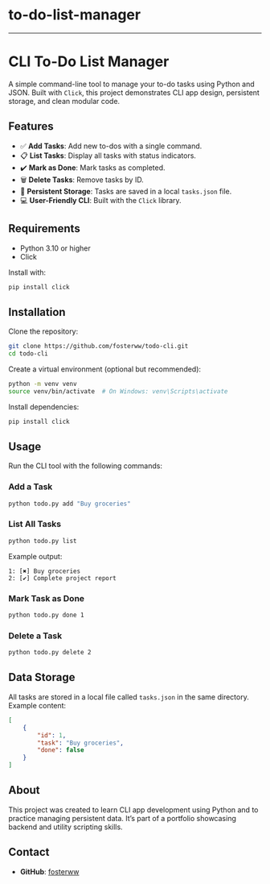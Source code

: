 ﻿# to-do-list-manager
---

# CLI To-Do List Manager

A simple command-line tool to manage your to-do tasks using Python and JSON. Built with `Click`, this project demonstrates CLI app design, persistent storage, and clean modular code.

## Features

* ✅ **Add Tasks**: Add new to-dos with a single command.
* 📋 **List Tasks**: Display all tasks with status indicators.
* ✔️ **Mark as Done**: Mark tasks as completed.
* 🗑️ **Delete Tasks**: Remove tasks by ID.
* 💾 **Persistent Storage**: Tasks are saved in a local `tasks.json` file.
* 💻 **User-Friendly CLI**: Built with the `Click` library.

## Requirements

* Python 3.10 or higher
* Click

Install with:

```bash
pip install click
```

## Installation

Clone the repository:

```bash
git clone https://github.com/fosterww/todo-cli.git
cd todo-cli
```

Create a virtual environment (optional but recommended):

```bash
python -m venv venv
source venv/bin/activate  # On Windows: venv\Scripts\activate
```

Install dependencies:

```bash
pip install click
```

## Usage

Run the CLI tool with the following commands:

### Add a Task

```bash
python todo.py add "Buy groceries"
```

### List All Tasks

```bash
python todo.py list
```

Example output:

```
1: [✖] Buy groceries
2: [✔] Complete project report
```

### Mark Task as Done

```bash
python todo.py done 1
```

### Delete a Task

```bash
python todo.py delete 2
```

## Data Storage

All tasks are stored in a local file called `tasks.json` in the same directory. Example content:

```json
[
    {
        "id": 1,
        "task": "Buy groceries",
        "done": false
    }
]
```


## About

This project was created to learn CLI app development using Python and to practice managing persistent data. It’s part of a portfolio showcasing backend and utility scripting skills.

## Contact

* **GitHub**: [fosterww](https://github.com/fosterww)


